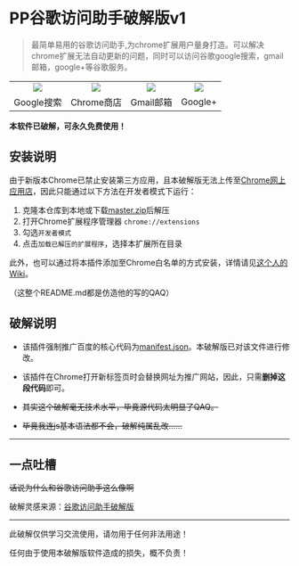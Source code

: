 # PP谷歌访问助手破解版v1

> 最简单易用的谷歌访问助手,为chrome扩展用户量身打造。可以解决chrome扩展无法自动更新的问题，同时可以访问谷歌google搜索，gmail邮箱，google+等谷歌服务。

<table align="center">
  <tr>
    <td align="center"><img src="https://github.com/haotian-wang/google-access-helper/raw/v2.3.0/img/google.png" /></td>
    <td align="center"><img src="https://github.com/haotian-wang/google-access-helper/raw/v2.3.0/img/chrome.png" /></td>
    <td align="center"><img src="https://github.com/haotian-wang/google-access-helper/raw/v2.3.0/img/gmail.png" /></td>
    <td align="center"><img src="https://github.com/haotian-wang/google-access-helper/raw/v2.3.0/img/googleplus.png" /></td>
  </tr>
  <tr>
    <td align="center">Google搜索</td>
    <td align="center">Chrome商店</td>
    <td align="center">Gmail邮箱</td>
    <td align="center">Google+</td>
  </tr>
</table>

**本软件已破解，可永久免费使用！**

## 安装说明

由于新版本Chrome已禁止安装第三方应用，且本破解版无法上传至[Chrome网上应用店](https://chrome.google.com/webstore)，因此只能通过以下方法在开发者模式下运行：

1. 克隆本仓库到本地或下载[master.zip](https://github.com/Lhcfl/google-access-helper/archive/master.zip)后解压
2. 打开Chrome扩展程序管理器 `chrome://extensions`
3. 勾选`开发者模式`
4. 点击`加载已解压的扩展程序`，选择本扩展所在目录

此外，也可以通过将本插件添加至Chrome白名单的方式安装，详情请见[这个人的Wiki](https://github.com/haotian-wang/google-access-helper/wiki/Installation-Guide#%E5%B0%86%E6%8F%92%E4%BB%B6%E5%8A%A0%E5%85%A5chrome%E7%99%BD%E5%90%8D%E5%8D%95)。

（这整个README.md都是仿造他的写的QAQ）

## 破解说明

- 该插件强制推广百度的核心代码为[manifest.json](manifest.json)。本破解版已对该文件进行修改。

- 该插件在Chrome打开新标签页时会替换网址为推广网站，因此，只需**删掉这段代码**即可。

- ~~其实这个破解毫无技术水平，毕竟源代码太明显了QAQ。~~

- ~~毕竟我连js基本语法都不会，破解纯属乱改……~~

--------
## 一点吐槽

~~话说为什么和谷歌访问助手这么像啊~~

破解灵感来源：[谷歌访问助手破解版](https://github.com/haotian-wang/google-access-helper)

-------

此破解仅供学习交流使用，请勿用于任何非法用途！

任何由于使用本破解版软件造成的损失，概不负责！